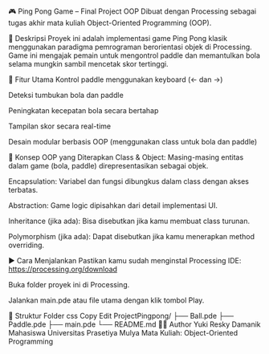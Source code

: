 🎮 Ping Pong Game – Final Project OOP
Dibuat dengan Processing sebagai tugas akhir mata kuliah Object-Oriented Programming (OOP).

📌 Deskripsi
Proyek ini adalah implementasi game Ping Pong klasik menggunakan paradigma pemrograman berorientasi objek di Processing. Game ini mengajak pemain untuk mengontrol paddle dan memantulkan bola selama mungkin sambil mencetak skor tertinggi.

🎯 Fitur Utama
Kontrol paddle menggunakan keyboard (← dan →)

Deteksi tumbukan bola dan paddle

Peningkatan kecepatan bola secara bertahap

Tampilan skor secara real-time

Desain modular berbasis OOP (menggunakan class untuk bola dan paddle)

🧠 Konsep OOP yang Diterapkan
Class & Object: Masing-masing entitas dalam game (bola, paddle) direpresentasikan sebagai objek.

Encapsulation: Variabel dan fungsi dibungkus dalam class dengan akses terbatas.

Abstraction: Game logic dipisahkan dari detail implementasi UI.

Inheritance (jika ada): Bisa disebutkan jika kamu membuat class turunan.

Polymorphism (jika ada): Dapat disebutkan jika kamu menerapkan method overriding.

▶️ Cara Menjalankan
Pastikan kamu sudah menginstal Processing IDE: https://processing.org/download

Buka folder proyek ini di Processing.

Jalankan main.pde atau file utama dengan klik tombol Play.

📁 Struktur Folder
css
Copy
Edit
ProjectPingpong/
├── Ball.pde
├── Paddle.pde
├── main.pde
└── README.md
👨‍💻 Author
Yuki Resky Damanik
Mahasiswa Universitas Prasetiya Mulya
Mata Kuliah: Object-Oriented Programming
